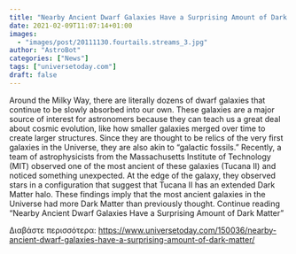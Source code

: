 ```yaml
---
title: "Nearby Ancient Dwarf Galaxies Have a Surprising Amount of Dark Matter"
date: 2021-02-09T11:07:14+01:00
images:
  - "images/post/20111130.fourtails.streams_3.jpg"
author: "AstroBot"
categories: ["News"]
tags: ["universetoday.com"]
draft: false
---
```


Around the Milky Way, there are literally dozens of dwarf galaxies that continue to be slowly absorbed into our own. These galaxies are a major source of interest for astronomers because they can teach us a great deal about cosmic evolution, like how smaller galaxies merged over time to create larger structures. Since they are thought to be relics of the very first galaxies in the Universe, they are also akin to “galactic fossils.” Recently, a team of astrophysicists from the Massachusetts Institute of Technology (MIT) observed one of the most ancient of these galaxies (Tucana II) and noticed something unexpected. At the edge of the galaxy, they observed stars in a configuration that suggest that Tucana II has an extended Dark Matter halo. These findings imply that the most ancient galaxies in the Universe had more Dark Matter than previously thought. Continue reading “Nearby Ancient Dwarf Galaxies Have a Surprising Amount of Dark Matter” 

Διαβάστε περισσότερα: https://www.universetoday.com/150036/nearby-ancient-dwarf-galaxies-have-a-surprising-amount-of-dark-matter/
